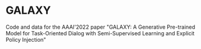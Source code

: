 # GALAXY
Code and data for the AAAI'2022 paper "GALAXY: A Generative Pre-trained Model for Task-Oriented Dialog with Semi-Supervised Learning and Explicit Policy Injection"
